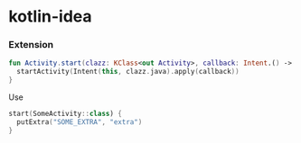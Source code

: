 # kotlin-idea

### Extension


```kotlin
fun Activity.start(clazz: KClass<out Activity>, callback: Intent.() -> Unit = {}) {
  startActivity(Intent(this, clazz.java).apply(callback))
}
```

Use 

```kotlin
start(SomeActivity::class) {
  putExtra("SOME_EXTRA", "extra")
}
```
